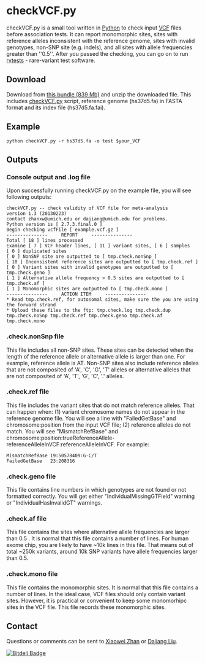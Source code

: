 checkVCF.py
===========

checkVCF.py is a small tool written in [Python](http://www.python.org/) to check input [VCF](http://www.1000genomes.org/wiki/Analysis/Variant%20Call%20Format/vcf-variant-call-format-version-41) files before association tests. 
It can report monomorphic sites, sites with reference alleles inconsistent with the reference genome, sites with invalid genotypes, non-SNP site (e.g. indels), and all sites with allele frequencies greater than ''0.5''.
After you passed the checking, you can go on to run [rvtests](https://github.com/zhanxw/rvtests) - rare-variant test software.

Download
--------

Download from [this bundle (839 Mb)](http://qbrc.swmed.edu/zhanxw/software/checkVCF/checkVCF-20140116.tar.gz) and unzip the downloaded file.
This includes [checkVCF.py](https://github.com/zhanxw/checkVCF/blob/master/checkVCF.py) script, reference genome (hs37d5.fa) in FASTA format and its index file (hs37d5.fa.fai).

Example
-------

    python checkVCF.py -r hs37d5.fa -o test $your_VCF

Outputs
-------

### Console output and .log file
Upon successfully running checkVCF.py on the example file, you will see following outputs:

    checkVCF.py -- check validity of VCF file for meta-analysis
    version 1.3 (20130223)
    contact zhanxw@umich.edu or dajiang@umich.edu for problems.
    Python version is [ 2.7.3.final.0 ] 
    Begin checking vcfFile [ example.vcf.gz ]
    ---------------     REPORT     ---------------
    Total [ 18 ] lines processed
    Examine [ 7 ] VCF header lines, [ 11 ] variant sites, [ 6 ] samples
    [ 0 ] duplicated sites
    [ 0 ] NonSNP site are outputted to [ tmp.check.nonSnp ]
    [ 10 ] Inconsistent reference sites are outputted to [ tmp.check.ref ]
    [ 0 ] Variant sites with invalid genotypes are outputted to [ tmp.check.geno ]
    [ 1 ] Alternative allele frequency > 0.5 sites are outputted to [ tmp.check.af ]
    [ 1 ] Monomorphic sites are outputted to [ tmp.check.mono ]
    ---------------     ACTION ITEM     ---------------
    * Read tmp.check.ref, for autosomal sites, make sure the you are using the forward strand
    * Upload these files to the ftp: tmp.check.log tmp.check.dup tmp.check.noSnp tmp.check.ref tmp.check.geno tmp.check.af tmp.check.mono

### .check.nonSnp file

This file includes all non-SNP sites. These sites can be detected when the length of the reference allele or alternative allele is larger than one. For example, reference allele is AT. Non-SNP sites also include reference alleles that are not composited of 'A', 'C', 'G', 'T' alleles or alternative alleles that are not composited of 'A', 'T', 'G', 'C', '.' alleles.

### .check.ref file

This file includes the variant sites that do not match reference alleles.
That can happen when: (1) variant chromosome names do not appear in the reference genome file. You will see a line with "FailedGetBase" and chromosome:position from the input VCF file; (2) reference alleles do not match. You will see "MismatchRefBase" and chromosome:position:trueReferenceAllele-referenceAlleleInVCF:referenceAlleleInVCF. For example:

    MismatchRefBase 19:50578409:G-C/T
    FailedGetBase   23:208316
	
### .check.geno file

This file contains line numbers in which genotypes are not found or not formatted correctly.
You will get either "IndividualMissingGTField" warning or "IndividualHasInvalidGT" warnings.

### .check.af file

This file contains the sites where alternative allele frequencies are larger than 0.5 . 
It is normal that this file contains a number of lines. 
For human exome chip, you are likely to have ~10k lines in this file. 
That means out of total ~250k variants, around 10k SNP variants have allele frequencies larger than 0.5.

### .check.mono file

This file contains the monomorphic sites.
It is normal that this file contains a number of lines.
In the ideal case, VCF files should only contain variant sites.
However, it is practical or convenient to keep some monomorhipc sites in the VCF file.
This file records these monomorphic sites.

Contact
-------

Questions or comments can be sent to [Xiaowei Zhan](mailto:zhanxw@umich.edu)  or [Dajiang Liu](mailto:dajiang@umich.edu).


[![Bitdeli Badge](https://d2weczhvl823v0.cloudfront.net/zhanxw/checkvcf/trend.png)](https://bitdeli.com/free "Bitdeli Badge")

